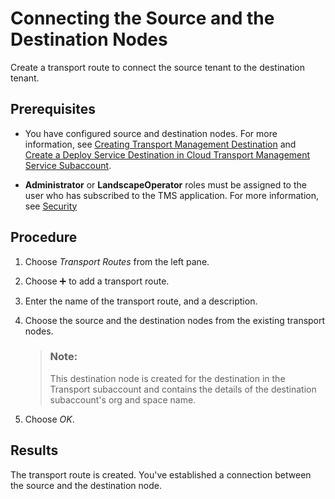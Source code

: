 <!-- loio4840f03ee409470a9862e7a110b6419a -->

<link rel="stylesheet" type="text/css" href="../css/sap-icons.css"/>

# Connecting the Source and the Destination Nodes

Create a transport route to connect the source tenant to the destination tenant.



<a name="loio4840f03ee409470a9862e7a110b6419a__prereq_sdw_vtg_p4b"/>

## Prerequisites

-   You have configured source and destination nodes. For more information, see [Creating Transport Management Destination](creating-transport-management-destination-6c94d89.md) and [Create a Deploy Service Destination in Cloud Transport Management Service Subaccount](create-a-deploy-service-destination-in-cloud-transport-management-service-subaccount-09b1eec.md).

-   **Administrator** or **LandscapeOperator** roles must be assigned to the user who has subscribed to the TMS application. For more information, see [Security](https://help.sap.com/viewer/7f7160ec0d8546c6b3eab72fb5ad6fd8/Cloud/en-US/51939a49db9749578b7e237139bfd08d.html)




## Procedure

1.  Choose *Transport Routes* from the left pane.

2.  Choose :heavy_plus_sign: to add a transport route.

3.  Enter the name of the transport route, and a description.

4.  Choose the source and the destination nodes from the existing transport nodes.

    > ### Note:  
    > This destination node is created for the destination in the Transport subaccount and contains the details of the destination subaccount's org and space name.

5.  Choose *OK*.




<a name="loio4840f03ee409470a9862e7a110b6419a__result_xln_wsg_p4b"/>

## Results

The transport route is created. You've established a connection between the source and the destination node.

